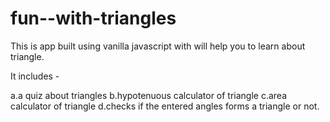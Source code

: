 # fun--with-triangles
This is app built using vanilla javascript with will help you to learn about triangle.

It includes -

a.a quiz about triangles
b.hypotenuous calculator of triangle
c.area calculator of triangle
d.checks if the entered angles forms a triangle or not.
